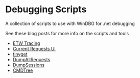 # Debugging Scripts

A collection of scripts to use with WinDBG for .net debugging

See these blog posts for more info on the scripts and tools

- [ETW Tracing](https://tessferrandez.github.io/debugging/dotnet/2008/11/06/troubleshooting-appdomain-restarts-and-other-issues-with-ETW-tracing.html)
- [Current Requests UI](https://tessferrandez.github.io/debugging/dotnet/2008/08/28/creating-a-ui-module-for-iis7-to-watch-current-requests.html)
- [tinyget](https://tessferrandez.github.io/debugging/dotnet/labs/2008/02/04/debugging-demos-setup-instructions.html)
- [DumpAllRequests](https://tessferrandez.github.io/debugging/aspnet/script/2007/09/12/debugging-script-dumping-out-current-and-recent-aspnet-requests.html)
- [DumpSessions](https://tessferrandez.github.io/debugging/aspnet/script/2007/09/18/debugging-script-dumping-out-aspnet-session-contents.html)
- [CMDTree](https://tessferrandez.github.io/debugging/dotnet/2008/09/18/making-it-easier-to-debug-net-dumps-using-cmdtree.html)

